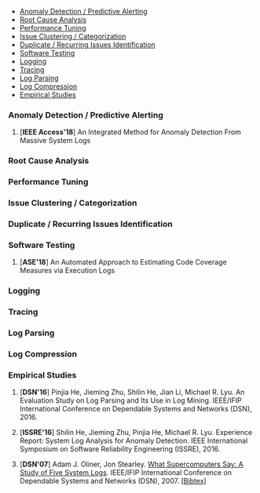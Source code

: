 

+ [Anomaly Detection / Predictive Alerting](#anomaly-detection--predictive-alerting)
+ [Root Cause Analysis](#root-cause-analysis)
+ [Performance Tuning](#performance-tuning)
+ [Issue Clustering / Categorization](#issue-clustering--categorization)
+ [Duplicate / Recurring Issues Identification](#duplicate--recurring-issues-identification)
+ [Software Testing](#software-testing)
+ [Logging](#logging)
+ [Tracing](#tracing)
+ [Log Parsing](#log-parsing)
+ [Log Compression](#log-compression)
+ [Empirical Studies](#empirical-studies)




### Anomaly Detection / Predictive Alerting

1. [**IEEE Access'18**] An Integrated Method for Anomaly Detection From Massive System Logs

### Root Cause Analysis

### Performance Tuning

### Issue Clustering / Categorization

### Duplicate / Recurring Issues Identification


### Software Testing

1. [**ASE'18**] An Automated Approach to Estimating Code Coverage Measures via Execution Logs

### Logging

### Tracing

### Log Parsing

### Log Compression


### Empirical Studies

1. [**DSN'16**] Pinjia He, Jieming Zhu, Shilin He, Jian Li, Michael R. Lyu. An Evaluation Study on Log Parsing and Its Use in Log Mining. IEEE/IFIP International Conference on Dependable Systems and Networks (DSN), 2016.

1. [**ISSRE'16**] Shilin He, Jieming Zhu, Pinjia He, Michael R. Lyu. Experience Report: System Log Analysis for Anomaly Detection. IEEE International Symposium on Software Reliability Engineering (ISSRE), 2016.

1. [**DSN'07**] Adam J. Oliner, Jon Stearley. [What Supercomputers Say: A Study of Five System Logs](http://ieeexplore.ieee.org/document/4273008/). IEEE/IFIP International Conference on Dependable Systems and Networks (DSN), 2007. [[Bibtex]()]
